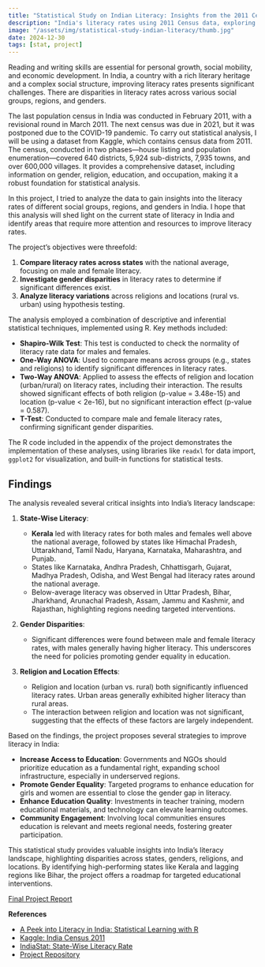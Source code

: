 ```yaml
---
title: "Statistical Study on Indian Literacy: Insights from the 2011 Census"
description: "India's literacy rates using 2011 Census data, exploring disparities across states, genders, religions, and urban-rural divides."
image: "/assets/img/statistical-study-indian-literacy/thumb.jpg"
date: 2024-12-30
tags: [stat, project] 
---
```

 
 
Reading and writing skills are essential for personal growth, social mobility, and economic development. In India, a country with a rich literary heritage and a complex social structure, improving literacy rates presents significant challenges. There are disparities in literacy rates across various social groups, regions, and genders.

The last population census in India was conducted in February 2011, with a revisional round in March 2011. The next census was due in 2021, but it was postponed due to the COVID-19 pandemic. To carry out statistical analysis, I will be using a dataset from Kaggle, which contains census data from 2011. The census, conducted in two phases—house listing and population enumeration—covered 640 districts, 5,924 sub-districts, 7,935 towns, and over 600,000 villages. It provides a comprehensive dataset, including information on gender, religion, education, and occupation, making it a robust foundation for statistical analysis.

In this project, I tried to analyze the data to gain insights into the literacy rates of different social groups, regions, and genders in India. I hope that this analysis will shed light on the current state of literacy in India and identify areas that require more attention and resources to improve literacy rates.
 

The project’s objectives were threefold:
1. **Compare literacy rates across states** with the national average, focusing on male and female literacy.
2. **Investigate gender disparities** in literacy rates to determine if significant differences exist.
3. **Analyze literacy variations** across religions and locations (rural vs. urban) using hypothesis testing.
 

The analysis employed a combination of descriptive and inferential statistical techniques, implemented using R. Key methods included:
 
- **Shapiro-Wilk Test**: This test is conducted to check the normality of literacy rate data for males and females. 
- **One-Way ANOVA**: Used to compare means across groups (e.g., states and religions) to identify significant differences in literacy rates.
- **Two-Way ANOVA**: Applied to assess the effects of religion and location (urban/rural) on literacy rates, including their interaction. The results showed significant effects of both religion (p-value = 3.48e-15) and location (p-value < 2e-16), but no significant interaction effect (p-value = 0.587).
- **T-Test**: Conducted to compare male and female literacy rates, confirming significant gender disparities.

The R code included in the appendix of the project demonstrates the implementation of these analyses, using libraries like `readxl` for data import, `ggplot2` for visualization, and built-in functions for statistical tests.

## Findings

The analysis revealed several critical insights into India’s literacy landscape:

1. **State-Wise Literacy**:
   - **Kerala** led with literacy rates for both males and females well above the national average, followed by states like Himachal Pradesh, Uttarakhand, Tamil Nadu, Haryana, Karnataka, Maharashtra, and Punjab.
   - States like Karnataka, Andhra Pradesh, Chhattisgarh, Gujarat, Madhya Pradesh, Odisha, and West Bengal had literacy rates around the national average.
   - Below-average literacy was observed in Uttar Pradesh, Bihar, Jharkhand, Arunachal Pradesh, Assam, Jammu and Kashmir, and Rajasthan, highlighting regions needing targeted interventions.

2. **Gender Disparities**:
   - Significant differences were found between male and female literacy rates, with males generally having higher literacy. This underscores the need for policies promoting gender equality in education.

3. **Religion and Location Effects**:
   - Religion and location (urban vs. rural) both significantly influenced literacy rates. Urban areas generally exhibited higher literacy than rural areas.
   - The interaction between religion and location was not significant, suggesting that the effects of these factors are largely independent.

 
Based on the findings, the project proposes several strategies to improve literacy in India:
- **Increase Access to Education**: Governments and NGOs should prioritize education as a fundamental right, expanding school infrastructure, especially in underserved regions.
- **Promote Gender Equality**: Targeted programs to enhance education for girls and women are essential to close the gender gap in literacy.
- **Enhance Education Quality**: Investments in teacher training, modern educational materials, and technology can elevate learning outcomes.
- **Community Engagement**: Involving local communities ensures education is relevant and meets regional needs, fostering greater participation.
  
This statistical study provides valuable insights into India’s literacy landscape, highlighting disparities across states, genders, religions, and locations. By identifying high-performing states like Kerala and lagging regions like Bihar, the project offers a roadmap for targeted educational interventions.

[Final Project Report](https://drive.google.com/drive/folders/1DgPTm5jvRlimD80-HjIT6CK9elssA9zO)

**References**
- [A Peek into Literacy in India: Statistical Learning with R](https://gigadom.wordpress.com/2015/01/05/a-peek-into-literacy-inindia-statistical-learning-with-r/)
- [Kaggle: India Census 2011](https://www.kaggle.com/datasets/danofer/india-census?select=india-districts-census-2011.csv)
- [IndiaStat: State-Wise Literacy Rate](https://www.indiastat.com/table/education/state-wise-literacy-rate-religious-communities-res/953566)
- [Project Repository](https://github.com/mrinalcs/india-literacy) 